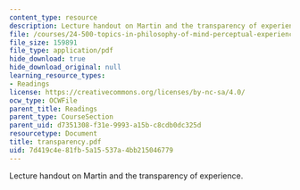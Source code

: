```yaml
---
content_type: resource
description: Lecture handout on Martin and the transparency of experience.
file: /courses/24-500-topics-in-philosophy-of-mind-perceptual-experience-spring-2007/7d419c4e81fb5a15537a4bb215046779_transparency.pdf
file_size: 159891
file_type: application/pdf
hide_download: true
hide_download_original: null
learning_resource_types:
- Readings
license: https://creativecommons.org/licenses/by-nc-sa/4.0/
ocw_type: OCWFile
parent_title: Readings
parent_type: CourseSection
parent_uid: d7351308-f31e-9993-a15b-c8cdb0dc325d
resourcetype: Document
title: transparency.pdf
uid: 7d419c4e-81fb-5a15-537a-4bb215046779
---
```

Lecture handout on Martin and the transparency of experience.